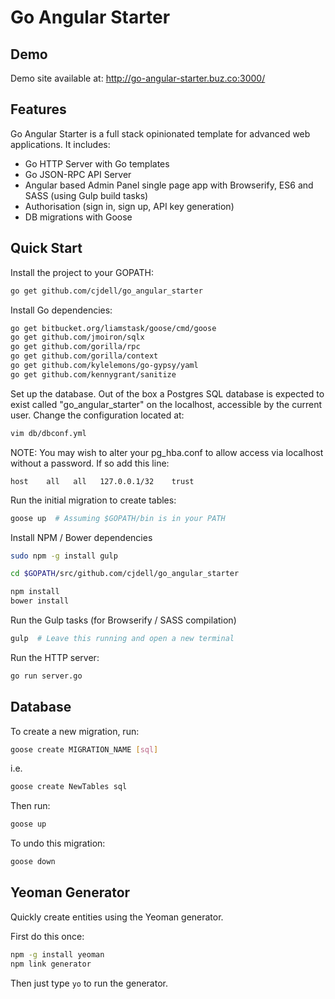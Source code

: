 Go Angular Starter
==================

Demo
----

Demo site available at: http://go-angular-starter.buz.co:3000/

Features
--------

Go Angular Starter is a full stack opinionated template for advanced web applications. It includes:

- Go HTTP Server with Go templates
- Go JSON-RPC API Server
- Angular based Admin Panel single page app with Browserify, ES6 and SASS (using Gulp build tasks)
- Authorisation (sign in, sign up, API key generation)
- DB migrations with Goose

Quick Start
-----------

Install the project to your GOPATH:

```bash
go get github.com/cjdell/go_angular_starter
```

Install Go dependencies:

```bash
go get bitbucket.org/liamstask/goose/cmd/goose
go get github.com/jmoiron/sqlx
go get github.com/gorilla/rpc
go get github.com/gorilla/context
go get github.com/kylelemons/go-gypsy/yaml
go get github.com/kennygrant/sanitize
```

Set up the database. Out of the box a Postgres SQL database is expected to exist called "go_angular_starter" on the localhost, accessible by the current user. Change the configuration located at:

```bash
vim db/dbconf.yml
```

NOTE: You may wish to alter your pg_hba.conf to allow access via localhost without a password. If so add this line:

```
host    all   all   127.0.0.1/32    trust
```

Run the initial migration to create tables:

```bash
goose up  # Assuming $GOPATH/bin is in your PATH
```

Install NPM / Bower dependencies

```bash
sudo npm -g install gulp

cd $GOPATH/src/github.com/cjdell/go_angular_starter

npm install
bower install
```

Run the Gulp tasks (for Browserify / SASS compilation)

```bash
gulp  # Leave this running and open a new terminal
```

Run the HTTP server:

```bash
go run server.go
```

Database
--------

To create a new migration, run:

```bash
goose create MIGRATION_NAME [sql]
```

i.e.

```bash
goose create NewTables sql
```

Then run:

```bash
goose up
```

To undo this migration:

```bash
goose down
```

Yeoman Generator
----------------

Quickly create entities using the Yeoman generator.

First do this once:

```bash
npm -g install yeoman
npm link generator
```

Then just type `yo` to run the generator.
